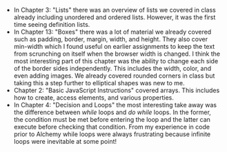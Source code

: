 * In Chapter 3: "Lists" there was an overview of lists we covered in class already including unordered and ordered lists. However, it was the first time seeing definition lists.
* In Chapter 13: "Boxes" there was a lot of material we already covered such as padding, border, margin, width, and height. They also cover min-width which I found useful on earlier assignments to keep the text from scrunching on itself when the browser width is changed. I think the most interesting part of this chapter was the ability to change each side of the border sides independently. This includes the width, color, and even adding images. We already covered rounded corners in class but taking this a step further to elliptical shapes was new to me.
* Chapter 2: "Basic JavaScript Instructions" covered arrays. This includes how to create, access elements, and various properties.
* In Chapter 4: "Decision and Loops" the most interesting take away was the difference between *while* loops and *do while* loops. In the former, the condition must be met before entering the loop and the latter can execute before checking that condition. From my experience in code prior to Alchemy while loops were always frustrating because infinite loops were inevitable at some point!